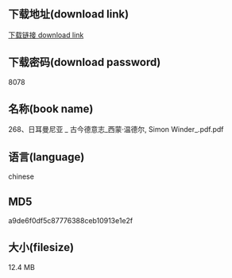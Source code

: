 ## 下载地址(download link)
[下载链接 download link](https://voluble-croquembouche-d321dc.netlify.app/?s=268%E3%80%81%E6%97%A5%E8%80%B3%E6%9B%BC%E5%B0%BC%E4%BA%9A+_+%E5%8F%A4%E4%BB%8A%E5%BE%B7%E6%84%8F%E5%BF%97_%E8%A5%BF%E8%92%99%C2%B7%E6%B8%A9%E5%BE%B7%E5%B0%94%2C+Simon+Winder_.pdf)

## 下载密码(download password)
8078

## 名称(book name)
268、日耳曼尼亚 _ 古今德意志_西蒙·温德尔, Simon Winder_.pdf.pdf

## 语言(language)
chinese

## MD5
a9de6f0df5c87776388ceb10913e1e2f

## 大小(filesize)
12.4 MB
